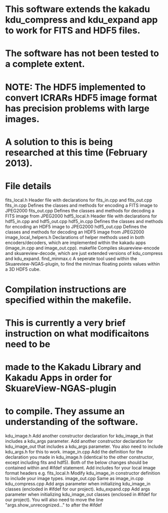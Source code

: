 # This software extends the kakadu kdu_compress and kdu_expand app to work for FITS and HDF5 files.
# The software has not been tested to a complete extent.

# NOTE: The HDF5 implemented to convert ICRARs HDF5 image format has precision problems with large images.
# A solution to this is being researched at this time (February 2013).

# File details

fits_local.h
    Header file with declarations for fits_in.cpp and fits_out.cpp
fits_in.cpp
    Defines the classes and methods for encoding a FITS image to JPEG2000
fits_out.cpp
    Defines the classes and methods for decoding a FITS image from JPEG2000
hdf5_local.h
    Header file with declarations for hdf5_in.cpp and hdf5_out.cpp
hdf5_in.cpp
    Defines the classes and methods for encoding an HDF5 image to JPEG2000
hdf5_out.cpp
    Defines the classes and methods for decoding an HDF5 image from JPEG2000
image_local_helpers.h
    Declarations of helper methods used in both encoders/decoders, which are
    implemented within the kakadu apps (image_in.cpp and image_out.cpp).
makefile
    Compiles skuareview-encode and skuareview-decode, which are just extended
    versions of kdu_compress and kdu_expand.
find_minmax.c
    A seperate tool used within the Skuareview-NGAS-plugin, to find the min/max
    floating points values within a 3D HDF5 cube.


# Compilation instructions are specified within the makefile.

# This is currently a very brief instruction on what modificaitons need to be
# made to the Kakadu Library and Kakadu Apps in order for SkuareView-NGAS-plugin
# to compile. They assume an understanding of the software.

kdu_image.h
    Add another constructor declaration for kdu_image_in that includes a kdu_args parameter.
    Add another constructor declaration for kdu_image_out that includes a kdu_args parameter.
    You also need to include kdu_args.h for this to work.
image_in.cpp
    Add the definition for the declaration you made in kdu_image.h (identical to the other constructor, except including fits and hdf5).
    Both of the below changes should be contained within and #ifdef statement.
        Add includes for your local image format headers e.g. fits_local.h
        Modify kdu_image_in constructor definition to include your image types.
image_out.cpp
    Same as image_in.cpp 
kdu_compress.cpp
    Add args parameter when initializing kdu_image_in classes (encloded in #ifdef for our project).
kdu_expand.cpp
    Add args parameter when initializing kdu_image_out classes (enclosed in #ifdef for our project).
    You will also need to move the line "args.show_unrecognized..." to after the #ifdef
